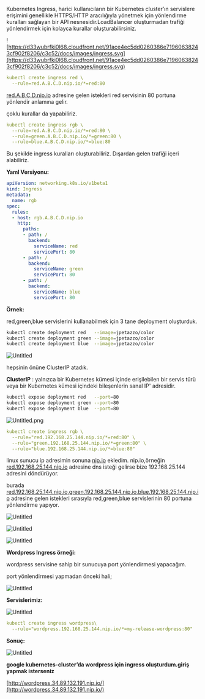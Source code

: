 Kubernetes Ingress, harici kullanıcıların bir Kubernetes cluster’ın servislere erişimini genellikle HTTPS/HTTP aracılığıyla yönetmek için yönlendirme kuralları sağlayan bir API nesnesidir.LoadBalancer oluşturmadan trafiği yönlendirmek için kolayca kurallar oluşturabilirsiniz.

![https://d33wubrfki0l68.cloudfront.net/91ace4ec5dd0260386e71960638243cf902f8206/c3c52/docs/images/ingress.svg](https://d33wubrfki0l68.cloudfront.net/91ace4ec5dd0260386e71960638243cf902f8206/c3c52/docs/images/ingress.svg)

```yaml
kubectl create ingress red \
  --rule=red.A.B.C.D.nip.io/*=red:80
```

[red.A.B.C.D.nip.io](http://red.A.B.C.D.nip.io) adresine gelen istekleri red servisinin 80 portuna yönlendir anlamına gelir.

çoklu kurallar da yapabiliriz.

```yaml
kubectl create ingress rgb \
  --rule=red.A.B.C.D.nip.io/*=red:80 \
  --rule=green.A.B.C.D.nip.io/*=green:80 \
  --rule=blue.A.B.C.D.nip.io/*=blue:80
```

Bu şekilde ingress kuralları oluşturabiliriz. Dışardan gelen trafiği içeri alabiliriz.

**Yaml Versiyonu:**

```yaml
apiVersion: networking.k8s.io/v1beta1
kind: Ingress
metadata:
  name: rgb
spec:
  rules:
  - host: rgb.A.B.C.D.nip.io
    http:
      paths:
      - path: /
        backend:
          serviceName: red
          servicePort: 80
      - path: /
        backend:
          serviceName: green
          servicePort: 80
      - path: /
        backend:
          serviceName: blue
          servicePort: 80
```

**Örnek:**

red,green,blue servislerini kullanabilmek için 3 tane deployment oluşturduk.

```bash
kubectl create deployment red   --image=jpetazzo/color
kubectl create deployment green --image=jpetazzo/color
kubectl create deployment blue  --image=jpetazzo/color
```

![Untitled](https://s3-us-west-2.amazonaws.com/secure.notion-static.com/7699e437-9c60-4720-9214-dd2f758f0af5/Untitled.png)

hepsinin önüne ClusterIP atadık.

**ClusterIP** : yalnızca bir Kubernetes kümesi içinde erişilebilen bir servis türü veya bir Kubernetes kümesi içindeki bileşenlerin sanal IP' adresidir.

```bash
kubectl expose deployment red   --port=80
kubectl expose deployment green --port=80
kubectl expose deployment blue  --port=80
```

![Untitled.png](https://s3-us-west-2.amazonaws.com/secure.notion-static.com/1355da3e-f5b1-41e6-b459-919d6d7627ec/Untitled.png)

```yaml
kubectl create ingress rgb \
  --rule="red.192.168.25.144.nip.io/*=red:80" \
  --rule="green.192.168.25.144.nip.io/*=green:80" \
  --rule="blue.192.168.25.144.nip.io/*=blue:80"
```

linux sunucu ip adresimin sonuna [nip.io](http://nip.io) ekledim. nip.io,örneğin [red.192.168.25.144.nip.io](http://red.192.168.25.144.nip.io) adresine dns isteği gelirse bize 192.168.25.144 adresini döndürüyor.

burada [red.192.168.25.144.nip.io](http://red.192.168.25.144.nip.io/),[green.192.168.25.144.nip.io](http://green.192.168.25.144.nip.io/),[blue.192.168.25.144.nip.io](http://blue.192.168.25.144.nip.io/) adresine gelen istekleri sırasıyla red,green,blue servislerinin 80 portuna yönlendirme yapıyor.

![Untitled](https://s3-us-west-2.amazonaws.com/secure.notion-static.com/cd4feab3-4fa9-4e26-bdee-1a9fa88f6eeb/Untitled.png)

![Untitled](https://s3-us-west-2.amazonaws.com/secure.notion-static.com/e76dabde-7c7b-44d4-9af6-e9a3cad504d2/Untitled.png)

![Untitled](https://s3-us-west-2.amazonaws.com/secure.notion-static.com/d7aaeac8-87c7-4ac7-a492-33a37cb7200f/Untitled.png)

**Wordpress Ingress örneği:**

wordpress servisine sahip bir sunucuya port yönlendirmesi yapacağım.

port yönlendirmesi yapmadan önceki hali;

![Untitled](https://s3-us-west-2.amazonaws.com/secure.notion-static.com/e0f3dce5-8024-4f91-8065-9aa967024b80/Untitled.png)

**Servislerimiz:**

![Untitled](https://s3-us-west-2.amazonaws.com/secure.notion-static.com/f845f1c5-af3c-4c09-83dc-9fd1570e571b/Untitled.png)

```yaml
kubectl create ingress wordpress\
  --rule="wordpress.192.168.25.144.nip.io/*=my-release-wordpress:80"
```

**Sonuç:**

![Untitled](https://s3-us-west-2.amazonaws.com/secure.notion-static.com/c5284327-dfb2-4ba7-9c1a-24d602914fa1/Untitled.png)

**google kubernetes-cluster’da wordpress için ingress oluşturdum.giriş yapmak isterseniz**

[http://wordpress.34.89.132.191.nip.io/](http://wordpress.34.89.132.191.nip.io/)
